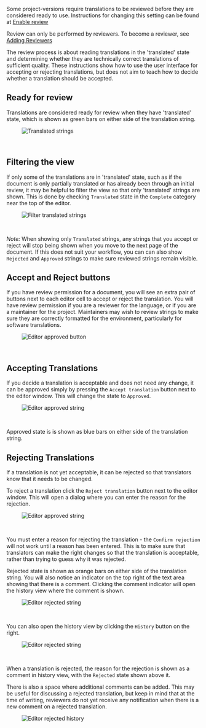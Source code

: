 Some project-versions require translations to be reviewed before they are considered ready to use. 
Instructions for changing this setting can be found at [Enable review](user-guide/review/review-enable)

Review can only be performed by reviewers. To become a reviewer, see [Adding Reviewers](user-guide/review/add-reviewer)

The review process is about reading translations in the 'translated' state and determining whether they are technically correct translations of sufficient quality. These instructions show how to use the user interface for accepting or rejecting translations, but does not aim to teach how to decide whether a translation should be accepted.

## Ready for review

Translations are considered ready for review when they have 'translated' state, which is shown as green bars on either side of the translation string.

<figure>
<img alt="Translated strings" src="images/editor-translated-strings.gif" />
</figure>
<br/>


## Filtering the view

If only some of the translations are in 'translated' state, such as if the document is only partially translated or has already been through an initial review, it may be helpful to filter the view so that only 'translated' strings are shown. This is done by checking `Translated` state in the `Complete` category near the top of the editor.

<figure>
<img alt="Filter translated strings" src="images/editor-filter-translated.gif" />
</figure>
<br/>


*Note:* When showing only `Translated` strings, any strings that you accept or reject will stop being shown when you move to the next page of the document. If this does not suit your workflow, you can can also show `Rejected` and `Approved` strings to make sure reviewed strings remain visible.

## Accept and Reject buttons

If you have review permission for a document, you will see an extra pair of buttons next to each editor cell to accept or reject the translation. You will have review permission if you are a reviewer for the language, or if you are a maintainer for the project. Maintainers may wish to review strings to make sure they are correctly formatted for the environment, particularly for software translations.

<figure>
<img alt="Editor approved button" src="images/editor-approve-button.gif" />
</figure>
<br/>

## Accepting Translations

If you decide a translation is acceptable and does not need any change, it can be approved simply by pressing the `Accept translation` button next to the editor window. This will change the state to `Approved`.

<figure>
<img alt="Editor approved string" src="images/editor-approved.gif" />
</figure>
<br/>

Approved state is is shown as blue bars on either side of the translation string.


## Rejecting Translations

If a translation is not yet acceptable, it can be rejected so that translators know that it needs to be changed.

To reject a translation click the `Reject translation` button next to the editor window. This will open a dialog where you can enter the reason for the rejection.

<figure>
<img alt="Editor approved string" src="images/editor-reject-dialog.gif" />
</figure>
<br/>

You must enter a reason for rejecting the translation - the `Confirm rejection` will not work until a reason has been entered. This is to make sure that translators can make the right changes so that the translation is acceptable, rather than trying to guess why it was rejected.

Rejected state is shown as orange bars on either side of the translation string. You will also notice an indicator on the top right of the text area showing that there is a comment. Clicking the comment indicator will open the history view where the comment is shown.

<figure>
<img alt="Editor rejected string" src="images/editor-rejected-with-comment.gif" />
</figure>
<br/>

You can also open the history view by clicking the `History` button on the right.

<figure>
<img alt="Editor rejected string" src="images/editor-history-button.gif" />
</figure>
<br/>

When a translation is rejected, the reason for the rejection is shown as a comment in history view, with the `Rejected` state shown above it.

There is also a space where additional comments can be added. This may be useful for discussing a rejected translation, but keep in mind that at the time of writing, reviewers do not yet receive any notification when there is a new comment on a rejected translation.

<figure>
<img alt="Editor rejected history" src="images/editor-rejected-history.gif" />
</figure>
<br/>




